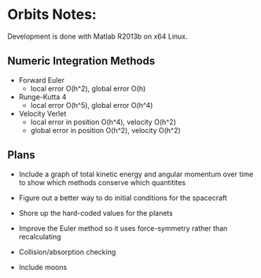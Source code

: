 Orbits Notes:
=============

Development is done with Matlab R2013b on x64 Linux. 

Numeric Integration Methods
---------------------------
+ Forward Euler 
  * local error O(h^2), global error O(h)
+ Runge-Kutta 4 
  * local error O(h^5), global error O(h^4)
+ Velocity Verlet 
  * local error in position O(h^4), velocity O(h^2)
  * global error in position O(h^2), velocity O(h^2)

Plans
-----

+ Include a graph of total kinetic energy and angular momentum over time to show which methods conserve which quantitites

+ Figure out a better way to do initial conditions for the spacecraft

+ Shore up the hard-coded values for the planets

+ Improve the Euler method so it uses force-symmetry rather than recalculating

+ Collision/absorption checking

+ Include moons
